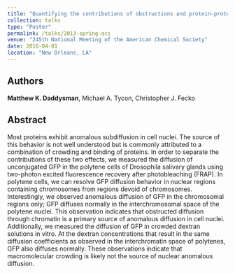 ```yaml
---
title: "Quantifying the contributions of obstructions and protein-protein interactions to anomalous diffusion in cell nuclei"
collection: talks
type: "Poster"
permalink: /talks/2013-spring-acs
venue: "245th National Meeting of the American Chemical Society"
date: 2016-04-01
location: "New Orleans, LA"
---
```


## Authors
<b>Matthew K. Daddysman</b>, Michael A. Tycon, Christopher J. Fecko

## Abstract
Most proteins exhibit anomalous subdiffusion in cell nuclei. The source of this behavior is not well understood but is commonly attributed to a combination of crowding and binding of proteins. In order to separate the contributions of these two effects, we measured the diffusion of unconjugated GFP in the polytene cells of Drosophila salivary glands using two-photon excited fluorescence recovery after photobleaching (FRAP). In polytene cells, we can resolve GFP diffusion behavior in nuclear regions containing chromosomes from regions devoid of chromosomes.
Interestingly, we observed anomalous diffusion of GFP in the chromosomal regions only; GFP diffuses normally in the interchromosomal space of the polytene nuclei. This observation indicates that obstructed diffusion through chromatin is a primary source of anomalous diffusion in cell nuclei. Additionally, we measured the diffusion of GFP in crowded dextran solutions in vitro. At the dextran concentrations that result in the same diffusion coefficients as observed in the interchromatin space of polytenes, GFP also diffuses normally. These observations indicate that macromolecular crowding is likely not the source of nuclear anomalous diffusion.
